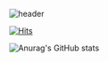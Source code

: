 ![header](https://capsule-render.vercel.app/api?type=slice&color=8B008B&text=%20dongwon`s_GitHub%20%20&height=200&fontSize=70)


[![Hits](https://hits.seeyoufarm.com/api/count/incr/badge.svg?url=https%3A%2F%2Fgithub.com%2FKor-NOH&count_bg=%23FB0000&title_bg=%23555555&icon=&icon_color=%23E7E7E7&title=hello&edge_flat=false)](https://hits.seeyoufarm.com)

![Anurag's GitHub stats](https://github-readme-stats.vercel.app/api?username=Kor-NOH&show_icons=true&theme=outrun)
